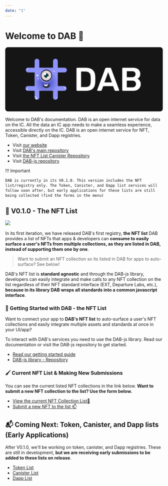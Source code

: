 ```yaml
---
date: "1"
---
```

# Welcome to DAB 👋

![](imgs/main.png)

Welcome to DAB's documentation. DAB is an open internet service for data on the IC. All the data an IC app needs to make a seamless experience, accessible directly on the IC. DAB is an open internet service for NFT, Token, Canister, and Dapp registries.


- Visit [our website](https://dab.ooo)
- Visit [DAB's main repository](https://github.com/psychedelic/dab)
- Visit [the NFT List Canister Repository](https://github.com/psychedelic/dab)
- Visit [DAB-js repository](https://github.com/psychedelic/dab-js)

!!! Important

    DAB is currently in its V0.1.0. This version includes the NFT list/registry only. The Token, Canister, and Dapp list services will follow soon after, but early applications for these lists are still being collected (find the forms in the menu)

## 🎨 V0.1.0 - The NFT List

![](https://storageapi.fleek.co/nicopoggi-team-bucket/dab-gh-nft.png)

In its first iteration, we have released DAB's first registry, **the NFT list** DAB provides a list of NFTs that apps & developers can **consume to easily surface a user's NFTs from multiple collections, as they are listed in DAB, instead of supporting them one by one**.

> Want to submit an NFT collection so its listed in DAB for apps to auto-surface? See below!

DAB's NFT list is **standard agnostic** and through the DAB-js library, developers can easily integrate and make calls to any NFT collection on the list regardless of their NFT standard interface (EXT, Departure Labs, etc.), **because in its library DAB wraps all standards into a common javascript interface**.

### 🧰 Getting Started with DAB - the NFT List

Want to connect your app to **DAB's NFT list** to auto-surface a user's NFT collections and easily integrate multiple assets and standards at once in your UI/app?

To interact with DAB's services you need to use the DAB-js library. Read our documentation or visit the DAB-js repository to get started.

- [Read our getting started guide](https://docs.dab.ooo/nft-list/getting-started/)
- [DAB-js library - Repository](https://github.com/psychedelic/dab-js)


### 🖌️ Current NFT List & Making New Submissions
You can see the current listed NFT collections in the link below. **Want to submit a new NFT collection to the list? Use the form below.**

- [View the current NFT Collection List📜](https://github.com/Psychedelic/dab/blob/main/registries/nft/list.json)
- [Submit a new NFT to the list 📫](https://dab-ooo.typeform.com/nft-list)


## 📬 Coming Next: Token, Canister, and Dapp lists (Early Applications)
After V0.1.0, we'll be working on token, canister, and Dapp registries. These are still in development, **but we are receiving early submissions to be added to these lists on release**.

- [Token List](https://dab-ooo.typeform.com/token-list)
- [Canister List](https://dab-ooo.typeform.com/canister-list)
- [Dapp List](https://dab-ooo.typeform.com/dapp-list)